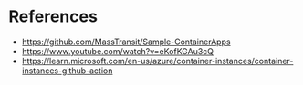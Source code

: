 # References
- https://github.com/MassTransit/Sample-ContainerApps
- https://www.youtube.com/watch?v=eKofKGAu3cQ
- https://learn.microsoft.com/en-us/azure/container-instances/container-instances-github-action